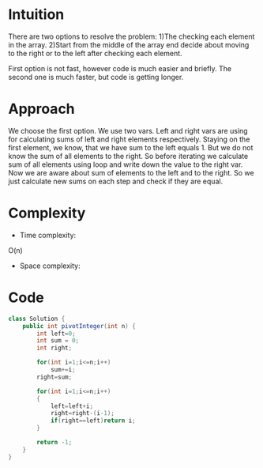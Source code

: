 # Intuition
<!-- Describe your first thoughts on how to solve this problem. -->
There are two options to resolve the problem: 
1)The checking each element in the array.
2)Start from the middle of the array end decide about moving to the right or to the left after checking each element.

First option is not fast, however code is much easier and briefly. The second one is much faster, but code is getting longer.
# Approach
<!-- Describe your approach to solving the problem. -->
We choose the first option. We use two vars. Left and right vars are using for calculating sums of left and right elements respectively. Staying on the first element, we know, that we have sum to the left equals 1. But we do not know the sum of all elements to the right. So before iterating we calculate sum of all elements using loop and write down the value to the right var. Now we are aware about sum of elements to the left and to the right. So we just calculate new sums on each step and check if they are equal.
# Complexity
- Time complexity:
<!-- Add your time complexity here, e.g. $$O(n)$$ -->
O(n)
- Space complexity:
<!-- Add your space complexity here, e.g. $$O(n)$$ -->

# Code
```java []
class Solution {
    public int pivotInteger(int n) {
        int left=0;
        int sum = 0;
        int right;

        for(int i=1;i<=n;i++)
            sum+=i;
        right=sum;

        for(int i=1;i<=n;i++)
        {
            left=left+i;
            right=right-(i-1);
            if(right==left)return i;
        }

        return -1;
    }
}
```